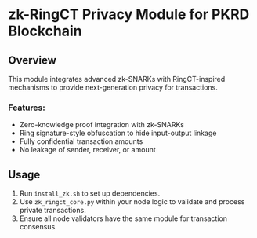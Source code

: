 # zk-RingCT Privacy Module for PKRD Blockchain

## Overview
This module integrates advanced zk-SNARKs with RingCT-inspired mechanisms to provide next-generation privacy for transactions.

### Features:
- Zero-knowledge proof integration with zk-SNARKs
- Ring signature-style obfuscation to hide input-output linkage
- Fully confidential transaction amounts
- No leakage of sender, receiver, or amount

## Usage
1. Run `install_zk.sh` to set up dependencies.
2. Use `zk_ringct_core.py` within your node logic to validate and process private transactions.
3. Ensure all node validators have the same module for transaction consensus.
